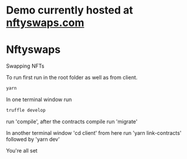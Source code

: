 # Demo currently hosted at [nftyswaps.com](www.nftyswaps.com)

# Nftyswaps

Swapping NFTs

To run first run in the root folder as well as from client.
```bash
yarn
```
In one terminal window run 
```bash
truffle develop
```

run 'compile', after the contracts compile run 'migrate'

In another terminal window 'cd client'
from here run 'yarn link-contracts'
followed by 'yarn dev'

You're all set
